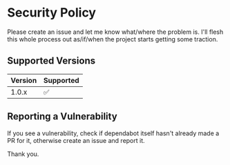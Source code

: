 # Security Policy

Please create an issue and let me know what/where the problem is. I'll flesh this whole process out as/if/when the project starts getting some traction.

## Supported Versions

| Version | Supported          |
| ------- | ------------------ |
| 1.0.x   | :white_check_mark: |


## Reporting a Vulnerability

If you see a vulnerability, check if dependabot itself hasn't already made a PR for it, otherwise create an issue and report it. 

Thank you.
